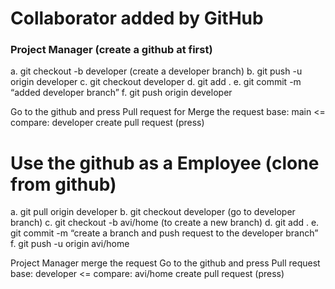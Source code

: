 # Collaborator added by GitHub
### Project Manager (create a github at first)
a. git checkout -b developer (create a developer branch)
b. git push -u origin developer
c. git checkout developer
d. git add .
e. git commit -m “added developer branch”
f. git push origin developer

Go to the github and press Pull request for Merge the request base: main   <=  compare: developer 
create pull request (press)

# Use the github as a Employee (clone from github)
a. git pull origin developer
b. git checkout developer (go to developer branch)
c. git checkout -b avi/home (to create a new branch)
d. git add .
e. git commit -m “create a branch and push request to the developer branch”
f. git push -u origin avi/home

Project Manager merge the request
Go to the github and press Pull request
base: developer   <=    compare: avi/home
create pull request (press)

